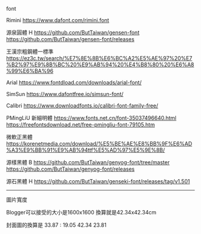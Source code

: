 font

Rimini
https://www.dafont.com/rimini.font

源泉圓體 H
https://github.com/ButTaiwan/gensen-font
https://github.com/ButTaiwan/gensen-font/releases

王漢宗粗鋼體一標準
https://ez3c.tw/search/%E7%8E%8B%E6%BC%A2%E5%AE%97%20%E7%B2%97%E9%8B%BC%20%E9%AB%94%20%E4%B8%80%20%E6%A8%99%E6%BA%96

Arial
https://www.fontdload.com/downloads/arial-font/

SimSun
https://www.dafontfree.io/simsun-font/

Calibri
https://www.downloadfonts.io/calibri-font-family-free/

PMingLiU
新細明體
https://www.fonts.net.cn/font-35037496640.html
https://freefontsdownload.net/free-pmingliu-font-79105.htm

微軟正黑體
https://korenetmedia.com/download/%E5%BE%AE%E8%BB%9F%E6%AD%A3%E9%BB%91%E9%AB%94ttf%E5%AD%97%E5%9E%8B/

源樣黑體 B
https://github.com/ButTaiwan/genyog-font/tree/master
https://github.com/ButTaiwan/genyog-font/releases

源石黑體 H
https://github.com/ButTaiwan/genseki-font/releases/tag/v1.501


----

圖片寬度

Blogger可以接受的大小是1600x1600
換算就是42.34x42.34cm

封面圖的換算是
33.87 : 19.05
42.34	23.81
